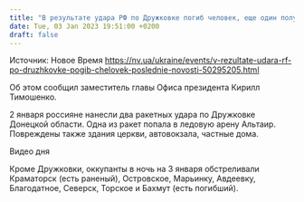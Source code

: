 ```yaml
---
title: "В результате удара РФ по Дружковке погиб человек, еще один получил ранения"
date: Tue, 03 Jan 2023 19:51:00 +0200
draft: false
---
```

Источник: Новое Время https://nv.ua/ukraine/events/v-rezultate-udara-rf-po-druzhkovke-pogib-chelovek-poslednie-novosti-50295205.html


 Об этом сообщил заместитель главы Офиса президента Кирилл Тимошенко.

2 января россияне нанесли два ракетных удара по Дружковке Донецкой области. Одна из ракет попала в ледовую арену Альтаир. Повреждены также здания церкви, автовокзала, частные дома.

 Видео дня   

Кроме Дружковки, оккупанты в ночь на 3 января обстреливали Краматорск (есть раненый), Островское, Марьинку, Авдеевку, Благодатное, Северск, Торское и Бахмут (есть погибший).
